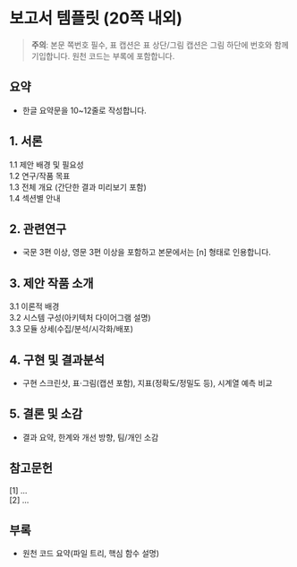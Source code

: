 
# 보고서 템플릿 (20쪽 내외)

> **주의**: 본문 쪽번호 필수, 표 캡션은 표 상단/그림 캡션은 그림 하단에 번호와 함께 기입합니다. 원천 코드는 부록에 포함합니다.

## 요약
- 한글 요약문을 10~12줄로 작성합니다.

## 1. 서론
1.1 제안 배경 및 필요성  
1.2 연구/작품 목표  
1.3 전체 개요 (간단한 결과 미리보기 포함)  
1.4 섹션별 안내

## 2. 관련연구
- 국문 3편 이상, 영문 3편 이상을 포함하고 본문에서는 [n] 형태로 인용합니다.

## 3. 제안 작품 소개
3.1 이론적 배경  
3.2 시스템 구성(아키텍처 다이어그램 설명)  
3.3 모듈 상세(수집/분석/시각화/배포)

## 4. 구현 및 결과분석
- 구현 스크린샷, 표·그림(캡션 포함), 지표(정확도/정밀도 등), 시계열 예측 비교

## 5. 결론 및 소감
- 결과 요약, 한계와 개선 방향, 팀/개인 소감

## 참고문헌
[1] …  
[2] …

## 부록
- 원천 코드 요약(파일 트리, 핵심 함수 설명)
